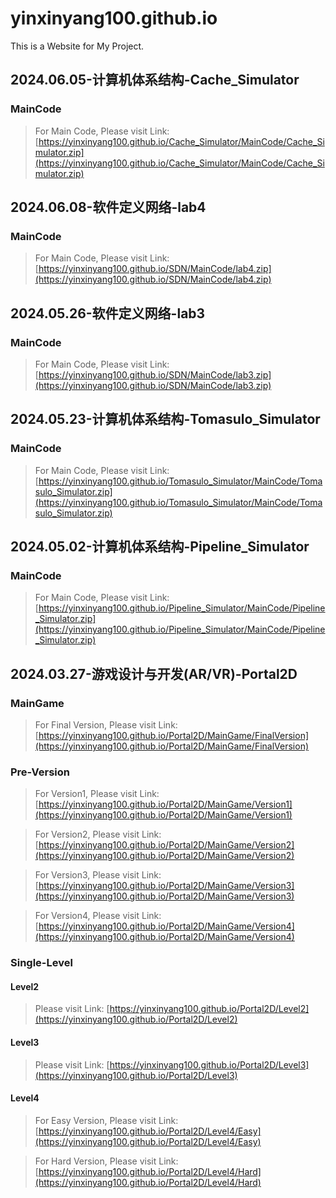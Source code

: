 # yinxinyang100.github.io
This is a Website for My Project.
## 2024.06.05-计算机体系结构-Cache_Simulator
### MainCode
> For Main Code, Please visit Link: [https://yinxinyang100.github.io/Cache_Simulator/MainCode/Cache_Simulator.zip](https://yinxinyang100.github.io/Cache_Simulator/MainCode/Cache_Simulator.zip)

## 2024.06.08-软件定义网络-lab4
### MainCode
> For Main Code, Please visit Link: [https://yinxinyang100.github.io/SDN/MainCode/lab4.zip](https://yinxinyang100.github.io/SDN/MainCode/lab4.zip)

## 2024.05.26-软件定义网络-lab3
### MainCode
> For Main Code, Please visit Link: [https://yinxinyang100.github.io/SDN/MainCode/lab3.zip](https://yinxinyang100.github.io/SDN/MainCode/lab3.zip)

## 2024.05.23-计算机体系结构-Tomasulo_Simulator
### MainCode
> For Main Code, Please visit Link: [https://yinxinyang100.github.io/Tomasulo_Simulator/MainCode/Tomasulo_Simulator.zip](https://yinxinyang100.github.io/Tomasulo_Simulator/MainCode/Tomasulo_Simulator.zip)

## 2024.05.02-计算机体系结构-Pipeline_Simulator
### MainCode
> For Main Code, Please visit Link: [https://yinxinyang100.github.io/Pipeline_Simulator/MainCode/Pipeline_Simulator.zip](https://yinxinyang100.github.io/Pipeline_Simulator/MainCode/Pipeline_Simulator.zip)

## 2024.03.27-游戏设计与开发(AR/VR)-Portal2D

### MainGame

> For Final Version, Please visit Link: [https://yinxinyang100.github.io/Portal2D/MainGame/FinalVersion](https://yinxinyang100.github.io/Portal2D/MainGame/FinalVersion)

### Pre-Version

> For Version1, Please visit Link: [https://yinxinyang100.github.io/Portal2D/MainGame/Version1](https://yinxinyang100.github.io/Portal2D/MainGame/Version1)

> For Version2, Please visit Link: [https://yinxinyang100.github.io/Portal2D/MainGame/Version2](https://yinxinyang100.github.io/Portal2D/MainGame/Version2)

> For Version3, Please visit Link: [https://yinxinyang100.github.io/Portal2D/MainGame/Version3](https://yinxinyang100.github.io/Portal2D/MainGame/Version3)

> For Version4, Please visit Link: [https://yinxinyang100.github.io/Portal2D/MainGame/Version4](https://yinxinyang100.github.io/Portal2D/MainGame/Version4)

### Single-Level

#### Level2
> Please visit Link: [https://yinxinyang100.github.io/Portal2D/Level2](https://yinxinyang100.github.io/Portal2D/Level2)

#### Level3
> Please visit Link: [https://yinxinyang100.github.io/Portal2D/Level3](https://yinxinyang100.github.io/Portal2D/Level3)

#### Level4
> For Easy Version, Please visit Link: [https://yinxinyang100.github.io/Portal2D/Level4/Easy](https://yinxinyang100.github.io/Portal2D/Level4/Easy)

> For Hard Version, Please visit Link: [https://yinxinyang100.github.io/Portal2D/Level4/Hard](https://yinxinyang100.github.io/Portal2D/Level4/Hard)